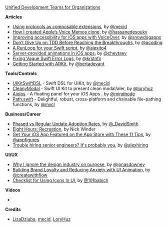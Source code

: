 [Unified Development Teams for Organizations](https://developer.apple.com/support/teams/)

**Articles**

* [Using protocols as composable extensions](https://mecid.github.io/2019/01/17/using-protocols-as-composable-extensions/), by [@mecid](https://twitter.com/mecid)
* [How I created Apple’s Voice Memos clone](https://medium.com/flawless-app-stories/how-i-created-apples-voice-memos-clone-b6cd6d65f580), by [@hassanedesouky](https://twitter.com/hassanedesouky)
* [Improving accessibility for iOS apps with VoiceOver](https://medium.com/snowdog-labs/improving-accessibility-for-ios-app-part-2-33a0ecd9a500), by [@snowdogapps](https://twitter.com/snowdogapps)
* [Don’t Give Up on TDD Before Reaching the Breakthroughs](https://qualitycoding.org/dont-give-up-tdd/), by [@qcoding](https://twitter.com/qcoding/)
* [A RunLoop for your Swift script](https://alejandromp.com/blog/2019/01/19/a-runloop-for-your-swift-script/), by [@alexito4](https://twitter.com/alexito4)
* [Server-provided animations in iOS apps](https://badootech.badoo.com/server-provided-animations-in-ios-apps-b51ce63beff3), by [@chevtaev](https://twitter.com/chevtaev)
* [Fixing Vague Swift Error Logs](https://kristina.io/fixing-vague-swift-error-logs/), by [@krstnfx](https://twitter.com/krstnfx)
* [Getting Started with ARKit](https://blog.novoda.com/getting-started-with-arkit/), by [@bertadevant](https://twitter.com/bertadevant)

**Tools/Controls**

* [UIKitSwiftDSL](https://github.com/mecid/UIKitSwiftDSL) - Swift DSL for UIKit, by [@mecid](https://twitter.com/mecid)
* [CleanyModal](https://github.com/loryhuz/CleanyModal) - Swift UI Kit to present clean modal/aler, by [@loryhuz](https://twitter.com/LoryHuz)
* [Aiolos](https://github.com/IdeasOnCanvas/Aiolos) - A floating panel for your iOS Apps , by [@mindnode](https://twitter.com/mindnode)
* [Path.swift](https://github.com/mxcl/Path.swift) - Delightful, robust, cross-platform and chainable file-pathing functions, by [@mxcl](https://twitter.com/mxcl)

**Business/Career**

* [Phased vs Regular Update Adoption Rates](https://david-smith.org/blog/2019/01/22/phased-vs-regular-update-adoption-rates/), by [@_DavidSmith](http://twitter.com/_DavidSmith)
* [Eight Hours: Recreation](https://pspdfkit.com/blog/2019/eight-hours-recreation/), by Nick Winder
* [Get Your iOS App Featured on the App Store with These 11 Tips](https://appfigures.com/resources/get-your-ios-app-featured-on-the-app-store), by [@appfigures](https://twitter.com/appfigures)
* [Trouble hiring senior engineers? It's probably you](https://hiringengineersbook.com/post/trouble-hiring/), by [@alexhiring](https://twitter.com/alexhiring)

**UI/UX**

* [Why I ignore the design industry on purpose](https://m.signalvnoise.com/why-i-ignore-the-design-industry-on-purpose/), by [@jonasdowney](https://twitter.com/jonasdowney)
* [Building Brand Loyalty and Reducing Anxiety with UI Animation](https://github.com/CocoaPods/Rome), by [@createwithflow](https://twitter.com/createwithflow)
* [Checklist for Using Icons In UI](https://uxplanet.org/checklist-for-using-icons-in-ui-acb6dee36e8a), by [@101babich](https://twitter.com/101babich)

**Videos**

* 

**Credits**

* [LisaDziuba](https://github.com/lisadziuba), [mecid](https://github.com/mecid), [LoryHuz](https://github.com/loryhuz)
